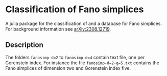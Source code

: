 # Classification of Fano simplices

A julia package for the classification of and a database for Fano simplices. For background information see [arXiv:2308.12719](https://arxiv.org/abs/2308.12719).

## Description
The folders `fanosimp-d=2` to `fanosimp-d=4` contain text file, one per Gorenstein index.
For instance the file `fanosimp-d=2-g=5.txt` contains the Fano simplices of dimension two and Gorenstein index five.
